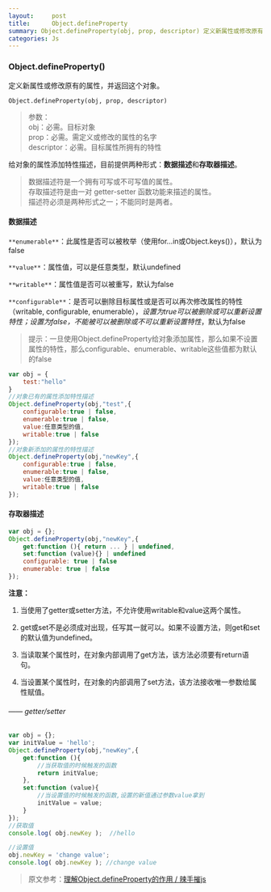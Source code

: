 ```yaml
---
layout:     post
title:      Object.defineProperty
summary: Object.defineProperty(obj, prop, descriptor) 定义新属性或修改原有的属性，并返回这个对象。
categories: Js
---
```


### Object.defineProperty()

定义新属性或修改原有的属性，并返回这个对象。

`Object.defineProperty(obj, prop, descriptor)`

> 参数：    
  obj：必需。目标对象     
  prop：必需。需定义或修改的属性的名字    
  descriptor：必需。目标属性所拥有的特性     

  给对象的属性添加特性描述，目前提供两种形式：**数据描述**和**存取器描述**。    

  > 数据描述符是一个拥有可写或不可写值的属性。        
  > 存取描述符是由一对 getter-setter 函数功能来描述的属性。     
  > 描述符必须是两种形式之一；不能同时是两者。          

#### 数据描述

  `**enumerable**`：此属性是否可以被枚举（使用for...in或Object.keys()），默认为false      

  `**value**`：属性值，可以是任意类型，默认undefined       

  `**writable**`：属性值是否可以被重写，默认为false        

  `**configurable**`：是否可以删除目标属性或是否可以再次修改属性的特性（writable, configurable, enumerable），*设置为true可以被删除或可以重新设置特性；设置为false，不能被可以被删除或不可以重新设置特性*，默认为false

  > 提示：一旦使用Object.defineProperty给对象添加属性，那么如果不设置属性的特性，那么configurable、enumerable、writable这些值都为默认的false

  ```javascript 
  var obj = {
      test:"hello"
  }
  //对象已有的属性添加特性描述
  Object.defineProperty(obj,"test",{
      configurable:true | false,
      enumerable:true | false,
      value:任意类型的值,
      writable:true | false
  });
  //对象新添加的属性的特性描述
  Object.defineProperty(obj,"newKey",{
      configurable:true | false,
      enumerable:true | false,
      value:任意类型的值,
      writable:true | false
  });
  ```

#### 存取器描述

  ```javascript
  var obj = {};
  Object.defineProperty(obj,"newKey",{
      get:function (){ return ... } | undefined,
      set:function (value){} | undefined
      configurable: true | false
      enumerable: true | false
  });
  ```

**注意：**    

1. 当使用了getter或setter方法，不允许使用writable和value这两个属性。   

2. get或set不是必须成对出现，任写其一就可以。如果不设置方法，则get和set的默认值为undefined。

3. 当读取某个属性时，在对象内部调用了get方法，该方法必须要有return语句。   

4. 当设置某个属性时，在对象的内部调用了set方法，该方法接收唯一参数给属性赋值。    


###### —— getter/setter

  ```javascript
  var obj = {};
  var initValue = 'hello';
  Object.defineProperty(obj,"newKey",{
      get:function (){
          //当获取值的时候触发的函数
          return initValue;    
      },
      set:function (value){
          //当设置值的时候触发的函数,设置的新值通过参数value拿到
          initValue = value;
      }
  });
  //获取值
  console.log( obj.newKey );  //hello

  //设置值
  obj.newKey = 'change value';
  console.log( obj.newKey ); //change value
  ```     

  > 原文参考：[理解Object.defineProperty的作用 / 辣手摧js](https://segmentfault.com/a/1190000007434923) 





